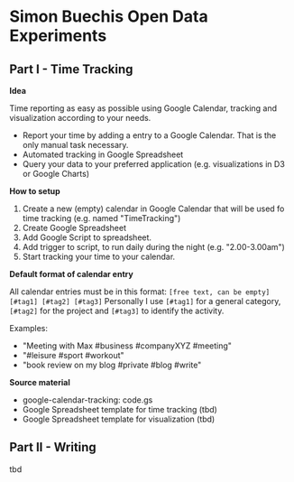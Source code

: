 Simon Buechis Open Data Experiments
===================================

Part I - Time Tracking
-----------------------
**Idea** 

Time reporting as easy as possible using Google Calendar, tracking and visualization according to your needs.

* Report your time by adding a entry to a Google Calendar. That is the only manual task necessary.
* Automated tracking in Google Spreadsheet
* Query your data to your preferred application (e.g. visualizations in D3 or Google Charts)

**How to setup** 

1. Create a new (empty) calendar in Google Calendar that will be used fo time tracking (e.g. named "TimeTracking")
2. Create Google Spreadsheet
3. Add Google Script to spreadsheet.
4. Add trigger to script, to run daily during the night (e.g. "2.00-3.00am")
5. Start tracking your time to your calendar.

**Default format of calendar entry**

All calendar entries must be in this format: 
```[free text, can be empty] [#tag1] [#tag2] [#tag3]``` 
Personally I use ```[#tag1]``` for a general category, ```[#tag2]``` for the project and ```[#tag3]``` to identify the activity.

Examples:
* "Meeting with Max #business #companyXYZ #meeting"
* "#leisure #sport #workout"
* "book review on my blog #private #blog #write"

**Source material** 

* google-calendar-tracking: code.gs
* Google Spreadsheet template for time tracking (tbd)
* Google Spreadsheet template for visualization (tbd)

Part II - Writing
-----------------
tbd
